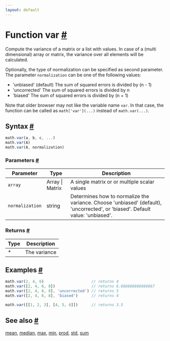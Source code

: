 ```yaml
---
layout: default
---
```


<!-- Note: This file is automatically generated from source code comments. Changes made in this file will be overridden. -->

<h1 id="function-var">Function var <a href="#function-var" title="Permalink">#</a></h1>

Compute the variance of a matrix or a  list with values.
In case of a (multi dimensional) array or matrix, the variance over all
elements will be calculated.

Optionally, the type of normalization can be specified as second
parameter. The parameter `normalization` can be one of the following values:

- 'unbiased' (default) The sum of squared errors is divided by (n - 1)
- 'uncorrected'        The sum of squared errors is divided by n
- 'biased'             The sum of squared errors is divided by (n + 1)

Note that older browser may not like the variable name `var`. In that
case, the function can be called as `math['var'](...)` instead of
`math.var(...)`.


<h2 id="syntax">Syntax <a href="#syntax" title="Permalink">#</a></h2>

```js
math.var(a, b, c, ...)
math.var(A)
math.var(A, normalization)
```

<h3 id="parameters">Parameters <a href="#parameters" title="Permalink">#</a></h3>

Parameter | Type | Description
--------- | ---- | -----------
`array` | Array &#124; Matrix |  A single matrix or or multiple scalar values
`normalization` | string |  Determines how to normalize the variance. Choose 'unbiased' (default), 'uncorrected', or 'biased'. Default value: 'unbiased'.

<h3 id="returns">Returns <a href="#returns" title="Permalink">#</a></h3>

Type | Description
---- | -----------
* | The variance


<h2 id="examples">Examples <a href="#examples" title="Permalink">#</a></h2>

```js
math.var(2, 4, 6)                     // returns 4
math.var([2, 4, 6, 8])                // returns 6.666666666666667
math.var([2, 4, 6, 8], 'uncorrected') // returns 5
math.var([2, 4, 6, 8], 'biased')      // returns 4

math.var([[1, 2, 3], [4, 5, 6]])      // returns 3.5
```


<h2 id="see-also">See also <a href="#see-also" title="Permalink">#</a></h2>

[mean](mean.html),
[median](median.html),
[max](max.html),
[min](min.html),
[prod](prod.html),
[std](std.html),
[sum](sum.html)
